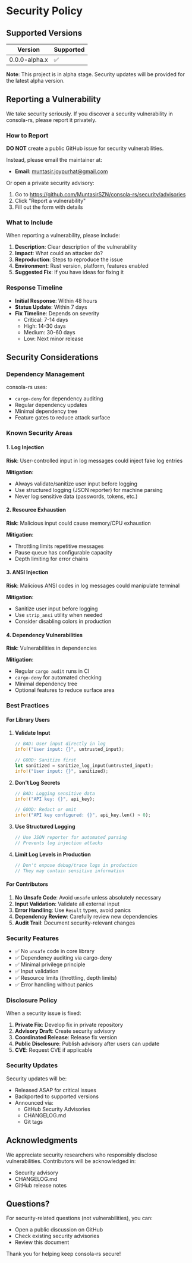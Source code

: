 # Security Policy

## Supported Versions

| Version | Supported          |
| ------- | ------------------ |
| 0.0.0-alpha.x | :white_check_mark: |

**Note**: This project is in alpha stage. Security updates will be provided for the latest alpha version.

## Reporting a Vulnerability

We take security seriously. If you discover a security vulnerability in consola-rs, please report it privately.

### How to Report

**DO NOT** create a public GitHub issue for security vulnerabilities.

Instead, please email the maintainer at:
- **Email**: muntasir.joypurhat@gmail.com

Or open a private security advisory:
1. Go to https://github.com/MuntasirSZN/consola-rs/security/advisories
2. Click "Report a vulnerability"
3. Fill out the form with details

### What to Include

When reporting a vulnerability, please include:

1. **Description**: Clear description of the vulnerability
2. **Impact**: What could an attacker do?
3. **Reproduction**: Steps to reproduce the issue
4. **Environment**: Rust version, platform, features enabled
5. **Suggested Fix**: If you have ideas for fixing it

### Response Timeline

- **Initial Response**: Within 48 hours
- **Status Update**: Within 7 days
- **Fix Timeline**: Depends on severity
  - Critical: 7-14 days
  - High: 14-30 days
  - Medium: 30-60 days
  - Low: Next minor release

## Security Considerations

### Dependency Management

consola-rs uses:
- `cargo-deny` for dependency auditing
- Regular dependency updates
- Minimal dependency tree
- Feature gates to reduce attack surface

### Known Security Areas

#### 1. Log Injection

**Risk**: User-controlled input in log messages could inject fake log entries

**Mitigation**: 
- Always validate/sanitize user input before logging
- Use structured logging (JSON reporter) for machine parsing
- Never log sensitive data (passwords, tokens, etc.)

#### 2. Resource Exhaustion

**Risk**: Malicious input could cause memory/CPU exhaustion

**Mitigation**:
- Throttling limits repetitive messages
- Pause queue has configurable capacity
- Depth limiting for error chains

#### 3. ANSI Injection

**Risk**: Malicious ANSI codes in log messages could manipulate terminal

**Mitigation**:
- Sanitize user input before logging
- Use `strip_ansi` utility when needed
- Consider disabling colors in production

#### 4. Dependency Vulnerabilities

**Risk**: Vulnerabilities in dependencies

**Mitigation**:
- Regular `cargo audit` runs in CI
- `cargo-deny` for automated checking
- Minimal dependency tree
- Optional features to reduce surface area

### Best Practices

#### For Library Users

1. **Validate Input**
   ```rust
   // BAD: User input directly in log
   info!("User input: {}", untrusted_input);
   
   // GOOD: Sanitize first
   let sanitized = sanitize_log_input(untrusted_input);
   info!("User input: {}", sanitized);
   ```

2. **Don't Log Secrets**
   ```rust
   // BAD: Logging sensitive data
   info!("API key: {}", api_key);
   
   // GOOD: Redact or omit
   info!("API key configured: {}", api_key.len() > 0);
   ```

3. **Use Structured Logging**
   ```rust
   // Use JSON reporter for automated parsing
   // Prevents log injection attacks
   ```

4. **Limit Log Levels in Production**
   ```rust
   // Don't expose debug/trace logs in production
   // They may contain sensitive information
   ```

#### For Contributors

1. **No Unsafe Code**: Avoid `unsafe` unless absolutely necessary
2. **Input Validation**: Validate all external input
3. **Error Handling**: Use `Result` types, avoid panics
4. **Dependency Review**: Carefully review new dependencies
5. **Audit Trail**: Document security-relevant changes

### Security Features

- ✅ No `unsafe` code in core library
- ✅ Dependency auditing via cargo-deny
- ✅ Minimal privilege principle
- ✅ Input validation
- ✅ Resource limits (throttling, depth limits)
- ✅ Error handling without panics

### Disclosure Policy

When a security issue is fixed:

1. **Private Fix**: Develop fix in private repository
2. **Advisory Draft**: Create security advisory
3. **Coordinated Release**: Release fix version
4. **Public Disclosure**: Publish advisory after users can update
5. **CVE**: Request CVE if applicable

### Security Updates

Security updates will be:
- Released ASAP for critical issues
- Backported to supported versions
- Announced via:
  - GitHub Security Advisories
  - CHANGELOG.md
  - Git tags

## Acknowledgments

We appreciate security researchers who responsibly disclose vulnerabilities. Contributors will be acknowledged in:
- Security advisory
- CHANGELOG.md
- GitHub release notes

## Questions?

For security-related questions (not vulnerabilities), you can:
- Open a public discussion on GitHub
- Check existing security advisories
- Review this document

Thank you for helping keep consola-rs secure!
